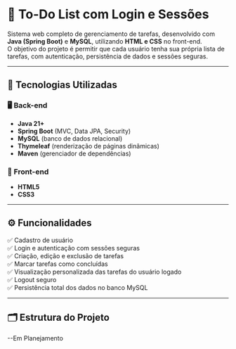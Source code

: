 # 📝 To-Do List com Login e Sessões

Sistema web completo de gerenciamento de tarefas, desenvolvido com **Java (Spring Boot)** e **MySQL**, utilizando **HTML e CSS** no front-end.  
O objetivo do projeto é permitir que cada usuário tenha sua própria lista de tarefas, com autenticação, persistência de dados e sessões seguras.

---

## 🚀 Tecnologias Utilizadas

### 🖥️ Back-end
- **Java 21+**
- **Spring Boot** (MVC, Data JPA, Security)
- **MySQL** (banco de dados relacional)
- **Thymeleaf** (renderização de páginas dinâmicas)
- **Maven** (gerenciador de dependências)

### 🎨 Front-end
- **HTML5**
- **CSS3**

---

## ⚙️ Funcionalidades

✅ Cadastro de usuário  
✅ Login e autenticação com sessões seguras  
✅ Criação, edição e exclusão de tarefas  
✅ Marcar tarefas como concluídas  
✅ Visualização personalizada das tarefas do usuário logado  
✅ Logout seguro  
✅ Persistência total dos dados no banco MySQL  

---

## 🗂️ Estrutura do Projeto
--Em Planejamento

